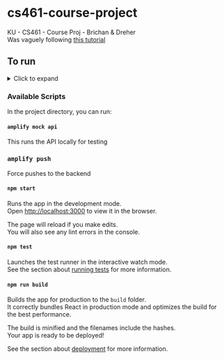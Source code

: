 # cs461-course-project
KU - CS461 - Course Proj - Brichan &amp; Dreher\
Was vaguely following [this tutorial](https://www.youtube.com/watch?v=hQAHSlTtcmY)

## To run
<details><summary>Click to expand</summary>

Run\
`npm install -g @aws-amplify/cli`\
`npm install`

Run `amplify pull`

Select `AWS access keys`\
Enter your `accessKeyId` and `secretAccessKey`
#### Region

Chose `us-east-2` region

#### Which app are you working on?
Select `cs461courseproject`
#### Pick a backend environment
Select `dev`
#### Choose your default editor
Select your default editor
#### Choose the type of app that you're building
Select `javascript`
#### What javascript framework are you using
Select `react`
#### 'Source Directory Path' through 'Start Command'
Use default (just hit enter)
#### Do you plan on moidfying this backend?
Y
Then, run `amplify pull` one more time

</details>

### Available Scripts

In the project directory, you can run:  

#### `amplify mock api`
This runs the API locally for testing  

### `amplify push`  
Force pushes to the backend  

#### `npm start`

Runs the app in the development mode.\
Open [http://localhost:3000](http://localhost:3000) to view it in the browser.

The page will reload if you make edits.\
You will also see any lint errors in the console.

#### `npm test`

Launches the test runner in the interactive watch mode.\
See the section about [running tests](https://facebook.github.io/create-react-app/docs/running-tests) for more information.

#### `npm run build`

Builds the app for production to the `build` folder.\
It correctly bundles React in production mode and optimizes the build for the best performance.

The build is minified and the filenames include the hashes.\
Your app is ready to be deployed!

See the section about [deployment](https://facebook.github.io/create-react-app/docs/deployment) for more information.

